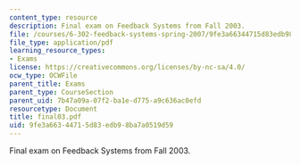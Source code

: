 ```yaml
---
content_type: resource
description: Final exam on Feedback Systems from Fall 2003.
file: /courses/6-302-feedback-systems-spring-2007/9fe3a66344715d83edb98ba7a0519d59_final03.pdf
file_type: application/pdf
learning_resource_types:
- Exams
license: https://creativecommons.org/licenses/by-nc-sa/4.0/
ocw_type: OCWFile
parent_title: Exams
parent_type: CourseSection
parent_uid: 7b47a09a-07f2-ba1e-d775-a9c636ac0efd
resourcetype: Document
title: final03.pdf
uid: 9fe3a663-4471-5d83-edb9-8ba7a0519d59
---
```

Final exam on Feedback Systems from Fall 2003.